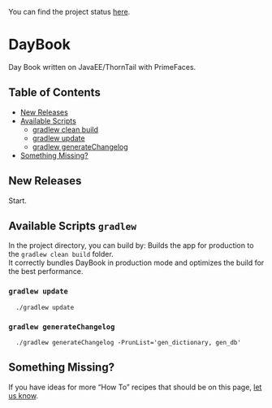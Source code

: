 You can find the project status [here](https://github.com/users/vskurikhin/projects/4).

# DayBook
Day Book written on JavaEE/ThornTail with PrimeFaces.

## Table of Contents
- [New Releases](#new-releases)
- [Available Scripts](#available-scripts)
  - [gradlew clean build ](#gradlew)
  - [gradlew update](#gradlew-update)
  - [gradlew generateChangelog](#gradlew-generateChangelog)
- [Something Missing?](#something-missing)

## New Releases
Start.

## Available Scripts `gradlew`

In the project directory, you can build by:
Builds the app for production to the `gradlew clean build` folder.<br>
It correctly bundles DayBook in production mode and optimizes the build for the best performance.

### `gradlew update`
```
  ./gradlew update
```

### `gradlew generateChangelog`
```
  ./gradlew generateChangelog -PrunList='gen_dictionary, gen_db'
```

## Something Missing?

If you have ideas for more “How To” recipes that should be on this page, [let us know](https://github.com/vskurikhin/daybook/issues).

